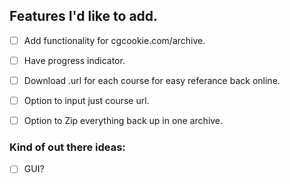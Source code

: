 ## Features I'd like to add.

-  [ ] Add functionality for cgcookie.com/archive.
-  [ ] Have progress indicator.
-  [ ] Download .url for each course for easy referance back online.
-  [ ] Option to input just course url.
-  [ ] Option to Zip everything back up in one archive.


### Kind of out there ideas:
-  [ ] GUI?
